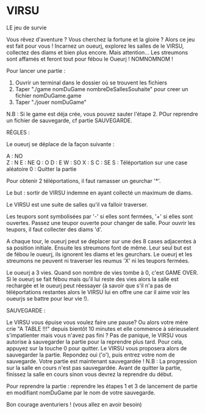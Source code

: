 # VIRSU
LE jeu de survie

Vous rêvez d'aventure ? Vous cherchez la fortune et la gloire ?
Alors ce jeu est fait pour vous ! Incarnez un oueurj, explorez les salles de le VIRSU, collectez des diams et bien plus encore.
Mais attention... Les streumons sont affamés et feront tout pour fébou le Oueurj ! NOMNOMNOM !

Pour lancer une partie :
1. Ouvrir un terminal dans le dossier où se trouvent les fichiers
2. Taper "./game nomDuGame nombreDeSallesSouhaite" pour creer un fichier nomDuGame.game
3. Taper "./jouer nomDuGame"

N.B : Si le game est déja crée, vous pouvez sauter l'étape 2.
POur reprendre un fichier de sauvegarde, cf partie SAUVEGARDE.


RÈGLES :

Le oueurj se déplace de la façon suivante :

  A : NO  
  Z : N
  E : NE
  Q : O
  D : E
  W : SO
  X : S
  C : SE
  S : Téléportation sur une case aléatoire
  0 : Quitter la partie
  
Pour obtenir 2 téléportations, il faut ramasser un geurchar '*'.

Le but : sortir de VIRSU indemne en ayant collecté un maximum de diams.

Le VIRSU est une suite de salles qu'il va falloir traverser.

Les teupors sont symbolisées par '-' si elles sont fermées, '+' si elles sont ouvertes.
Passez une teupor ouverte pour changer de salle.
Pour ouvrir les teupors, il faut collecter des diams 'd'.

A chaque tour, le oueurj peut se deplacer sur une des 8 cases adjacentes à sa position initiale.
Ensuite les streumons font de même. Leur seul but est de fébou le oueurj, ils ignorent les diams et les geurchars.
Le oueurj et les streumons ne peuvent ni traverser les reumus 'X' ni les teupors fermées.

Le oueurj a 3 vies. Quand son nombre de vies tombe à 0, c'est GAME OVER.
Si le oueurj se fait fébou mais qu'il lui reste des vies alors la salle est rechargée et le oueurj peut réessayer (à savoir que s'il n'a pas de téléportations restantes alors le VIRSU lui en offre une car il aime voir les oueurjs se battre pour leur vie !).



SAUVEGARDE :

Le VIRSU vous épuise vous voulez faire une pause? Ou alors votre mère crie "A TABLE !!!" depuis bientôt 10 minutes et elle commence à sérieuselent s'impatienter mais vous n'avez pas fini ? Pas de panique, le VIRSU vous autorise à sauvegarder la partie pour la reprendre plus tard. 
Pour cela, appuyez sur la touche 0 pour quitter. Le VIRSU vous proposera alors de sauvegarder la partie. Repondez oui ('o'), puis entrez votre nom de sauvegarde. Votre partie est maintenant sauvegardée !
N.B : La progression sur la salle en cours n'est pas sauvegardée. Avant de quitter la partie, finissez la salle en cours sinon vous devrez la reprendre du début.

Pour reprendre la partie : reprendre les étapes 1 et 3 de lancement de partie en modifiant nomDuGame par le nom de votre sauvegarde.



Bon courage aventuriers ! (vous allez en avoir besoin)
